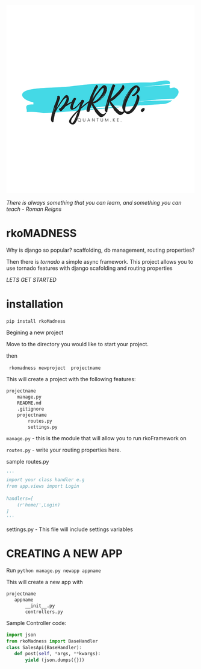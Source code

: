 ![pyRKO](https://raw.githubusercontent.com/Quantumke/files/master/pyRKO.png)

*There is always something that you can learn, and something you can teach - Roman Reigns*

rkoMADNESS 
=============

Why is django so popular? scaffolding, db management, routing properties?

Then there is *tornado* a simple async framework. This project allows
you to use tornado features with django scafolding and routing properties

*LETS GET STARTED*

installation
=============

`pip install rkoMadness`


Begining a new project

Move to the directory you would like to start your project.

then

` rkomadness newproject  projectname`

This will create a project with the following features:


```
projectname
    manage.py
    README.md
    .gitignore
    projectname
        routes.py
        settings.py

```

`manage.py` - this is the module that will allow you to run rkoFramework on

`routes.py` - write your routing properties here.

sample routes.py

```python
'''
import your class handler e.g
from app.views import Login

handlers=[
    (r'home/',Login)
]
'''
```

settings.py - This file will include settings variables
 
 CREATING A NEW APP
 ==================
 
 Run `python manage.py newapp appname`
 
 This will create a new app with
 ```
 projectname
    appname
        __init__.py
        controllers.py
 ```
 
 Sample Controller code:
 
 ```python
import json
from rkoMadness import BaseHandler
class SalesApi(BaseHandler):
    def post(self, *args, **kwargs):
        yield (json.dumps({}))
```

